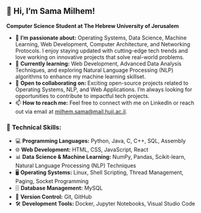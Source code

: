 ## 👋 Hi, I’m **Sama Milhem!**  
**Computer Science Student at The Hebrew University of Jerusalem**

- 👀 **I’m passionate about:** Operating Systems, Data Science, Machine Learning, Web Development, Computer Architecture, and Networking Protocols. I enjoy staying updated with cutting-edge tech trends and love working on innovative projects that solve real-world problems.
- 🌱 **Currently learning:** Web Development, Advanced Data Analysis Techniques, and exploring Natural Language Processing (NLP) algorithms to enhance my machine learning skillset.
- 💞️ **Open to collaborating on:** Exciting open-source projects related to Operating Systems, NLP, and Web Applications. I’m always looking for opportunities to contribute to impactful tech projects.
- 📫 **How to reach me:** Feel free to connect with me on LinkedIn or reach out via email at milhem.sama@mail.huji.ac.il.

### 🚀 **Technical Skills:**

- 💻 **Programming Languages:** Python, Java, C, C++, SQL, Assembly
- 🌐 **Web Development:** HTML, CSS, JavaScript, React
- 📊 **Data Science & Machine Learning:** NumPy, Pandas, Scikit-learn, Natural Language Processing (NLP) Techniques
- 🖥️ **Operating Systems:** Linux, Shell Scripting, Thread Management, Paging, Socket Programming
- 🗄️ **Database Management:** MySQL
- 🔧 **Version Control:** Git, GitHub
- 🛠️ **Development Tools:** Docker, Jupyter Notebooks, Visual Studio Code
